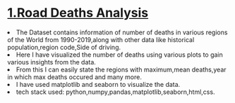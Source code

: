 
# [1.Road Deaths Analysis](https://github.com/ashwinshetgaonkar/Data-Visualization-Projects/tree/main/Road%20Deaths%20Analysis)
<li>The Dataset contains information of number of deaths in various regions of the World from 1990-2019,along with other data like historical population,region code,Side of driving.</li>
<li> Here I have visualized the number of deaths using various plots to gain various insights from the data.</li>
<li> From this I can easily state the regions with maximum,mean deaths,year in which max deaths occured and many more.</li>
<li> I have used matplotlib and seaborn to visualize the data.</li>
<li> tech stack used: python,numpy,pandas,matplotlib,seaborn,html,css.</li>
